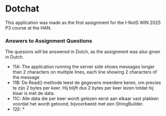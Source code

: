 # Dotchat

This application was made as the first assignment for the I-NotS WIN 2025 P3 course at the HAN. 

### Answers to Assignment Questions

The quesions will be answered in Dutch, as the assignment was also given in Dutch.

- 11A: The application running the server side shows messages longer than 2 characters on multiple lines, each line showing 2 characters of the message
- 11B: De Read() methode leest de gegevens meerdere keren, om precies te zijn 2 bytes per keer. Hij blijft dus 2 bytes per keer lezen totdat hij klaar is met de data.
- 11C: Alle data die per keer wordt gelezen eerst aan elkaar vast plakken voordat het wordt getoond, bijvoorbeeld met een StringBuilder.
- 12E: *
